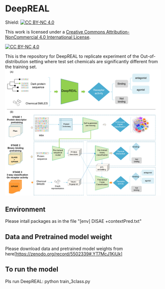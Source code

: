 # DeepREAL

Shield: [![CC BY-NC 4.0][cc-by-nc-shield]][cc-by-nc]

This work is licensed under a
[Creative Commons Attribution-NonCommercial 4.0 International License][cc-by-nc].

[![CC BY-NC 4.0][cc-by-nc-image]][cc-by-nc]

[cc-by-nc]: http://creativecommons.org/licenses/by-nc/4.0/
[cc-by-nc-image]: https://licensebuttons.net/l/by-nc/4.0/88x31.png
[cc-by-nc-shield]: https://img.shields.io/badge/License-CC%20BY--NC%204.0-lightgrey.svg



This is the repository for DeepREAL to replicate experiment of the Out-of-distribution setting where test set chemicals are significantly different from the training set.
![alt text](https://github.com/XieResearchGroup/DeepREAL/blob/main/concept-flow.png?raw=true)
## Environment
Please intall packages as in the file "[env] DISAE +contextPred.txt"

## Data and  Pretrained model weight
Please download data and pretrained model weights from here[https://zenodo.org/record/5502339#.YT7McJ1KiUk]
## To run the model
Pls run DeepREAL: python train_3class.py
